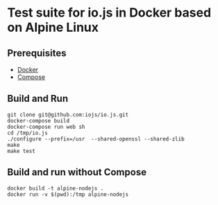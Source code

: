 # Test suite for io.js in Docker based on Alpine Linux

## Prerequisites

* [Docker](https://docs.docker.com/installation)
* [Compose](https://docs.docker.com/compose/install)

## Build and Run

    git clone git@github.com:iojs/io.js.git
    docker-compose build
    docker-compose run web sh
    cd /tmp/io.js
    ./configure --prefix=/usr  --shared-openssl --shared-zlib
    make
    make test

## Build and run without Compose

    docker build -t alpine-nodejs .
    docker run -v $(pwd):/tmp alpine-nodejs
